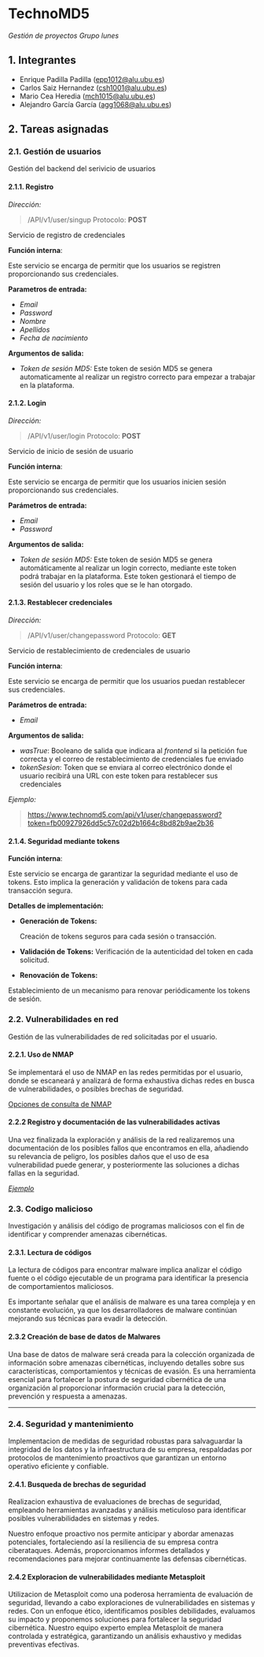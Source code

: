 # TechnoMD5
*Gestión de proyectos*
*Grupo lunes*
## 1. Integrantes
 - Enrique Padilla Padilla (epp1012@alu.ubu.es)
 - Carlos Saiz Hernandez (csh1001@alu.ubu.es)
 - Mario Cea Heredia (mch1015@alu.ubu.es)
 - Alejandro García García (agg1068@alu.ubu.es)

 ## 2. Tareas asignadas
 ### 2.1. Gestión de usuarios
Gestión del backend del serivicio de usuarios
 #### 2.1.1. Registro

*Dirección:*

 > /API/v1/user/singup
  Protocolo: **POST**

 Servicio de registro de credenciales

 **Función interna**:
 
 Este servicio se encarga de permitir que los usuarios se registren proporcionando sus credenciales.

**Parametros de entrada:**
 - *Email*
 - *Password*
 - *Nombre*
 - *Apellidos*
 - *Fecha de nacimiento*

**Argumentos de salida:**
 - *Token de sesión MD5:* Este token de sesión MD5 se genera automaticamente al realizar un registro correcto para empezar a trabajar en la plataforma.


 #### 2.1.2. Login

*Dirección:*
 > /API/v1/user/login
  Protocolo: **POST**

 Servicio de inicio de sesión de usuario

 **Función interna**:
 
Este servicio se encarga de permitir que los usuarios inicien sesión proporcionando sus credenciales.


**Parámetros de entrada:**

 - *Email*
 - *Password*

**Argumentos de salida:**
 - *Token de sesión MD5:* Este token de sesión MD5 se genera automáticamente al realizar un login correcto, mediante este token podrá trabajar en la plataforma. Este token gestionará el tiempo de sesión del usuario y los roles que se le han otorgado.

 #### 2.1.3. Restablecer credenciales

*Dirección:*
 > /API/v1/user/changepassword 
 Protocolo: **GET**
 

 Servicio de restablecimiento de credenciales de usuario

 **Función interna**:
 
Este servicio se encarga de permitir que los usuarios puedan restablecer sus credenciales.


**Parámetros de entrada:**
 - *Email*

**Argumentos de salida:**
 - *wasTrue*: Booleano de salida que indicara al *frontend* si la petición fue correcta y el correo de restablecimiento de credenciales fue enviado
- *tokenSesion*: Token que se enviara al correo electrónico donde el usuario recibirá una URL con este token para restablecer sus credenciales

*Ejemplo:*
> https://www.technomd5.com/api/v1/user/changepassword?token=fb00927926dd5c57c02d2b1664c8bd82b9ae2b36

#### 2.1.4. Seguridad mediante tokens

**Función interna**:

Este servicio se encarga de garantizar la seguridad mediante el uso de tokens. Esto implica la generación y validación de tokens para cada transacción segura.

**Detalles de implementación:**

 - **Generación de Tokens:**

    Creación de tokens seguros para cada sesión o transacción.
    
 - **Validación de Tokens:**
    Verificación de la autenticidad del token en cada solicitud.

 - **Renovación de Tokens:**

Establecimiento de un mecanismo para renovar periódicamente los tokens de sesión.

### 2.2. Vulnerabilidades en red
Gestión de las vulnerabilidades de red solicitadas por el usuario.

 #### 2.2.1. Uso de NMAP
 Se implementará el uso de NMAP en las redes permitidas por el usuario, donde se escaneará y analizará de forma exhaustiva dichas redes en busca de vulnerabilidades, o posibles brechas de seguridad.

 [Opciones de consulta de NMAP](https://nmap.org/man/es/)

 #### 2.2.2 Registro y documentación de las vulnerabilidades activas
 Una vez finalizada la exploración y análisis de la red realizaremos una documentación de los posibles fallos que encontramos en ella, añadiendo su relevancia de peligro, los posibles daños que el uso de esa vulnerabilidad puede generar, y posteriormente las soluciones a dichas fallas en la seguridad.

 [*Ejemplo*](./html/ejemploNMAP.html)

### 2.3. Codigo malicioso
Investigación y análisis del código de programas maliciosos con el fin de identificar y comprender amenazas cibernéticas. 

  #### 2.3.1. Lectura de códigos
La lectura de códigos para encontrar malware implica analizar el código fuente o el código ejecutable de un programa para identificar la presencia de comportamientos maliciosos.

Es importante señalar que el análisis de malware es una tarea compleja y en constante evolución, ya que los desarrolladores de malware continúan mejorando sus técnicas para evadir la detección.

 #### 2.3.2 Creación de base de datos de Malwares
Una base de datos de malware será creada para la colección organizada de información sobre amenazas cibernéticas, incluyendo detalles sobre sus características, comportamientos y técnicas de evasión. 
Es una herramienta esencial para fortalecer la postura de seguridad cibernética de una organización al proporcionar información crucial para la detección, prevención y respuesta a amenazas.

---------
### 2.4. Seguridad y mantenimiento
Implementacion de medidas de seguridad robustas para salvaguardar la integridad de los datos y la infraestructura de su empresa, respaldadas por protocolos de mantenimiento proactivos que garantizan un entorno operativo eficiente y confiable.

  #### 2.4.1. Busqueda de brechas de seguridad
Realizacion exhaustiva de evaluaciones de brechas de seguridad, empleando herramientas avanzadas y análisis meticuloso para identificar posibles vulnerabilidades en sistemas y redes.

Nuestro enfoque proactivo nos permite anticipar y abordar amenazas potenciales, fortaleciendo así la resiliencia de su empresa contra ciberataques. Además, proporcionamos informes detallados y recomendaciones para mejorar continuamente las defensas cibernéticas.

 #### 2.4.2 Exploracion de vulnerabilidades mediante Metasploit
Utilizacion de Metasploit como una poderosa herramienta de evaluación de seguridad, llevando a cabo exploraciones de vulnerabilidades en sistemas y redes. Con un enfoque ético, identificamos posibles debilidades, evaluamos su impacto y proponemos soluciones para fortalecer la seguridad cibernética. Nuestro equipo experto emplea Metasploit de manera controlada y estratégica, garantizando un análisis exhaustivo y medidas preventivas efectivas.
